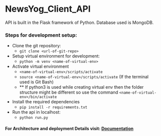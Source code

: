 # NewsYog_Client_API

API is built in the Flask framework of Python.
Database used is MongoDB.

### Steps for development setup:
* Clone the git repository:
  - `git clone <url-of-git-repo>`
* Setup virtual environment for development:
  - `python -m venv <name-of-virtual-env>`
* Activate virtual environment
  - `<name-of-virtual-env>/scripts/activate`
  - `source <name-of-virtual-env>/scripts/activate` (If the terminal used is Git Bash)
  - ** If python3 is used while creating virtual env then the folder structure might be different so use the command `<name-of-virtual-env>/bin/activate`
* Install the required dependencies
  - `pip install -r requirements.txt`
* Run the api in localhost:
  - `python run.py`

#### For Architecture and deployment Details visit: <a href="https://docs.google.com/document/d/19OuRiCm-YfhNU8ux8alRWKIhc7WAiccI/edit?usp=share_link&ouid=109999129767607865684&rtpof=true&sd=true">Documentation</a>
